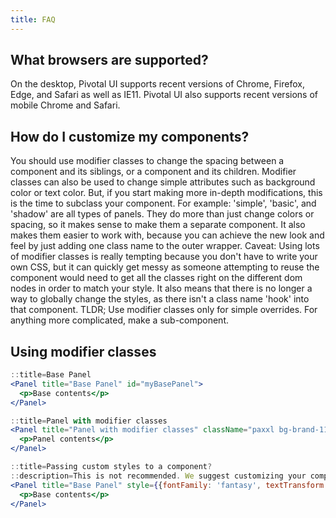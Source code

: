 ```yaml
---
title: FAQ
---
```


## What browsers are supported?

On the desktop, Pivotal UI supports recent versions of Chrome, Firefox, Edge, and Safari as well as IE11. Pivotal UI also supports recent versions of mobile Chrome and Safari.

## How do I customize my components?

You should use modifier classes to change the spacing between a component and its siblings, or a component and its
 children. Modifier classes can also be used to change simple attributes such as background color or text color. But, if
 you start making more in-depth modifications, this is the time to subclass your component. For example: 'simple',
 'basic', and 'shadow' are all types of panels. They do more than just change colors or spacing, so it makes sense to
 make them a separate component. It also makes them easier to work with, because you can achieve the new look and feel
 by just adding one class name to the outer wrapper.
Caveat: Using lots of modifier classes is really tempting because you don't have to write your own CSS, but it can
 quickly get messy as someone attempting to reuse the component would need to get all the classes right on the
 different dom nodes in order to match your style. It also means that there is no longer a way to globally change the
 styles, as there isn't a class name 'hook' into that component.
TLDR; Use modifier classes only for simple overrides. For anything more complicated, make a sub-component.

## Using modifier classes

```jsx
::title=Base Panel
<Panel title="Base Panel" id="myBasePanel">
  <p>Base contents</p>
</Panel>
```

```jsx
::title=Panel with modifier classes
<Panel title="Panel with modifier classes" className="paxxl bg-brand-11" bodyClassName="type-neutral-11 bg-brand-10">
  <p>Panel contents</p>
</Panel>
```

```jsx
::title=Passing custom styles to a component?
::description=This is not recommended. We suggest customizing your component using modifier or custom classes.
<Panel title="Base Panel" style={{fontFamily: 'fantasy', textTransform: 'uppercase'}}>
  <p>Base contents</p>
</Panel>
```